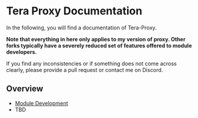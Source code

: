 # Tera Proxy Documentation
In the following, you will find a documentation of Tera-Proxy.

**Note that everything in here only applies to my version of proxy. Other forks typically have a severely reduced set of features offered to module developers.**

If you find any inconsistencies or if something does not come across clearly, please provide a pull request or contact me on Discord.

## Overview
- [Module Development](mod/main.md)
- TBD
